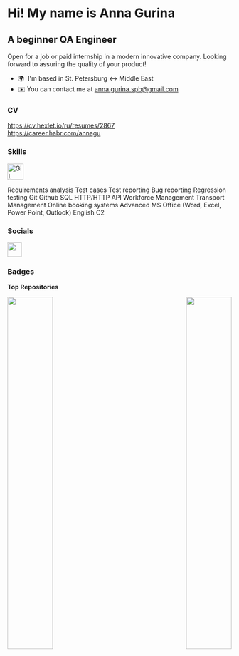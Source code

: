Hi! My name is Anna Gurina
============================

A beginner QA Engineer
----------------------

Open for a job or paid internship in a modern innovative company. Looking forward to assuring the quality of your product!

* 🌍  I'm based in St. Petersburg <-> Middle East
* ✉️  You can contact me at [anna.gurina.spb@gmail.com](mailto:anna.gurina.spb@gmail.com)

### CV

https://cv.hexlet.io/ru/resumes/2867  
https://career.habr.com/annagu

### Skills


<p align="left">
<a href="https://git-scm.com/" target="_blank" rel="noreferrer"><img src="https://raw.githubusercontent.com/danielcranney/readme-generator/main/public/icons/skills/git-colored.svg" width="36" height="36" alt="Git" /></a>
</p>

Requirements analysis 
Test cases
Test reporting
Bug reporting
Regression testing
Git
Github
SQL
HTTP/HTTP API
Workforce Management
Transport Management
Online booking systems 
Advanced MS Office (Word, Excel, Power Point, Outlook)
English C2

### Socials

<p align="left"> <a href="https://www.github.com/AnnaGurina" target="_blank" rel="noreferrer"> <picture> <source media="(prefers-color-scheme: dark)" srcset="https://raw.githubusercontent.com/danielcranney/readme-generator/main/public/icons/socials/github-dark.svg" /> <source media="(prefers-color-scheme: light)" srcset="https://raw.githubusercontent.com/danielcranney/readme-generator/main/public/icons/socials/github.svg" /> <img src="https://raw.githubusercontent.com/danielcranney/readme-generator/main/public/icons/socials/github.svg" width="32" height="32" /> </picture> </a></p>

### Badges

<b>Top Repositories</b>

<div width="100%" align="center"><a href="https://github.com/AnnaGurina/qa-engineer-project-84" align="left"><img align="left" width="45%" src="https://github-readme-stats.vercel.app/api/pin/?username=AnnaGurina&repo=qa-engineer-project-84&title_color=0891b2&text_color=ffffff&icon_color=0891b2&bg_color=1c1917&hide_border=true&locale=en" /></a><a href="https://github.com/AnnaGurina/qa-engineer-project-85" align="right"><img align="right" width="45%" src="https://github-readme-stats.vercel.app/api/pin/?username=AnnaGurina&repo=qa-engineer-project-85&title_color=0891b2&text_color=ffffff&icon_color=0891b2&bg_color=1c1917&hide_border=true&locale=en" /></a></div><br /><br /><br /><br /><br /><br /><br />
